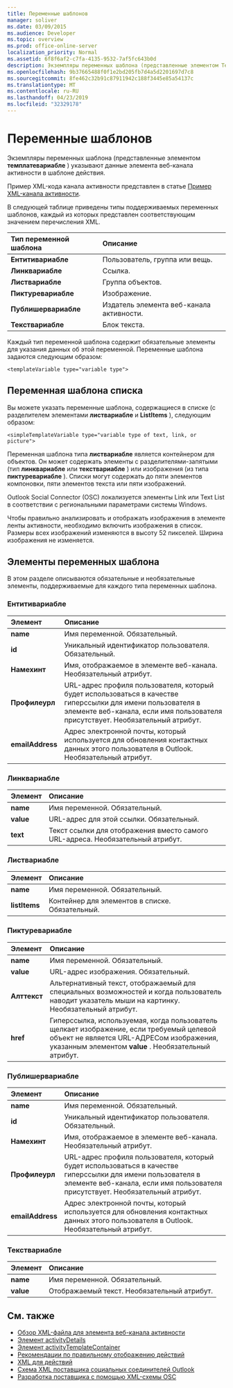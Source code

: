 ```yaml
---
title: Переменные шаблонов
manager: soliver
ms.date: 03/09/2015
ms.audience: Developer
ms.topic: overview
ms.prod: office-online-server
localization_priority: Normal
ms.assetid: 6f8f6af2-c7fa-4135-9532-7af5fc643b0d
description: Экземпляры переменных шаблона (представленные элементом Темплатевариабле) указывают данные элемента веб-канала активности в шаблоне действия.
ms.openlocfilehash: 9b37665488f0f1e2bd205fb7d4a5d2201697d7c8
ms.sourcegitcommit: 8fe462c32b91c87911942c188f3445e85a54137c
ms.translationtype: MT
ms.contentlocale: ru-RU
ms.lasthandoff: 04/23/2019
ms.locfileid: "32329178"
---
```

# <a name="template-variables"></a>Переменные шаблонов

Экземпляры переменных шаблона (представленные элементом **темплатевариабле** ) указывают данные элемента веб-канала активности в шаблоне действия. 
  
Пример XML-кода канала активности представлен в статье [Пример XML-канала активности](activity-feed-xml-example.md).

В следующей таблице приведены типы поддерживаемых переменных шаблонов, каждый из которых представлен соответствующим значением перечисления XML.
  
|**Тип переменной шаблона**|**Описание**|
|:-----|:-----|
|**Ентитивариабле** <br/> |Пользователь, группа или вещь.  <br/> |
|**Линквариабле** <br/> |Ссылка.  <br/> |
|**Листвариабле** <br/> |Группа объектов.  <br/> |
|**Пиктуревариабле** <br/> |Изображение.  <br/> |
|**Публишервариабле** <br/> |Издатель элемента веб-канала активности.  <br/> |
|**Текствариабле** <br/> |Блок текста.  <br/> |
   
Каждый тип переменной шаблона содержит обязательные элементы для указания данных об этой переменной. Переменные шаблона задаются следующим образом:
  
`<templateVariable type="variable type">`
  
## <a name="list-template-variable"></a>Переменная шаблона списка

Вы можете указать переменные шаблона, содержащиеся в списке (с разделителем элементами **листвариабле** и **ListItems** ), следующим образом: 
  
`<simpleTemplateVariable type="variable type of text, link, or picture">`
  
Переменная шаблона типа **листвариабле** является контейнером для объектов. Он может содержать элементы с разделителями-запятыми (тип **линквариабле** или **текствариабле** ) или изображения (из типа **пиктуревариабле** ). Списки могут содержать до пяти элементов компоновки, пяти элементов текста или пяти изображений. 
  
Outlook Social Connector (OSC) локализуется элементы Link или Text List в соответствии с региональными параметрами системы Windows.
  
Чтобы правильно анализировать и отображать изображения в элементе ленты активности, необходимо включить изображения в список. Размеры всех изображений изменяются в высоту 52 пикселей. Ширина изображения не изменяется.
  
## <a name="template-variable-elements"></a>Элементы переменных шаблона

В этом разделе описываются обязательные и необязательные элементы, поддерживаемые для каждого типа переменных шаблона.
  
### <a name="entityvariable"></a>Ентитивариабле

|**Элемент**|**Описание**|
|:-----|:-----|
|**name** <br/> |Имя переменной. Обязательный.  <br/> |
|**id** <br/> |Уникальный идентификатор пользователя. Обязательный.  <br/> |
|**Намехинт** <br/> |Имя, отображаемое в элементе веб-канала. Необязательный атрибут.  <br/> |
|**Профилеурл** <br/> |URL-адрес профиля пользователя, который будет использоваться в качестве гиперссылки для имени пользователя в элементе веб-канала, если имя пользователя присутствует. Необязательный атрибут.  <br/> |
|**emailAddress** <br/> |Адрес электронной почты, который используется для обновления контактных данных этого пользователя в Outlook. Необязательный атрибут.  <br/> |
   
### <a name="linkvariable"></a>Линквариабле

|**Элемент**|**Описание**|
|:-----|:-----|
|**name** <br/> |Имя переменной. Обязательный.  <br/> |
|**value** <br/> |URL-адрес для этой ссылки. Обязательный.  <br/> |
|**text** <br/> |Текст ссылки для отображения вместо самого URL-адреса. Необязательный атрибут.  <br/> |
   
### <a name="listvariable"></a>Листвариабле

|**Элемент**|**Описание**|
|:-----|:-----|
|**name** <br/> |Имя переменной. Обязательный.  <br/> |
|**listItems** <br/> |Контейнер для элементов в списке. Обязательный.  <br/> |
   
### <a name="picturevariable"></a>Пиктуревариабле

|**Элемент**|**Описание**|
|:-----|:-----|
|**name** <br/> |Имя переменной. Обязательный.  <br/> |
|**value** <br/> |URL-адрес изображения. Обязательный.  <br/> |
|**Алттекст** <br/> |Альтернативный текст, отображаемый для специальных возможностей и когда пользователь наводит указатель мыши на картинку. Необязательный атрибут.  <br/> |
|**href** <br/> |Гиперссылка, используемая, когда пользователь щелкает изображение, если требуемый целевой объект не является URL-АДРЕСом изображения, указанным элементом **value** . Необязательный атрибут.  <br/> |
   
### <a name="publishervariable"></a>Публишервариабле

|**Элемент**|**Описание**|
|:-----|:-----|
|**name** <br/> |Имя переменной. Обязательный.  <br/> |
|**id** <br/> |Уникальный идентификатор пользователя. Обязательный.  <br/> |
|**Намехинт** <br/> |Имя, отображаемое в элементе веб-канала. Необязательный атрибут.  <br/> |
|**Профилеурл** <br/> |URL-адрес профиля пользователя, который будет использоваться в качестве гиперссылки для имени пользователя в элементе веб-канала, если имя пользователя присутствует. Необязательный атрибут.  <br/> |
|**emailAddress** <br/> |Адрес электронной почты, который используется для обновления контактных данных этого пользователя в Outlook. Необязательный атрибут.  <br/> |
   
### <a name="textvariable"></a>Текствариабле

|**Элемент**|**Описание**|
|:-----|:-----|
|**name** <br/> |Имя переменной. Обязательный.  <br/> |
|**value** <br/> |Отображаемый текст. Необязательный атрибут.  <br/> |
   
## <a name="see-also"></a>См. также

- [Обзор XML-файла для элемента веб-канала активности](overview-of-xml-for-an-activity-feed-item.md)  
- [Элемент activityDetails](activitydetails-element.md)  
- [Элемент activityTemplateContainer](activitytemplatecontainer-element.md)  
- [Рекомендации по правильному отображению действий](guidelines-for-properly-displaying-activities.md)  
- [XML для действий](xml-for-activities.md)  
- [Схема XML поставщика социальных соединителей Outlook](outlook-social-connector-provider-xml-schema.md)
- [Разработка поставщика с помощью XML-схемы OSC](developing-a-provider-with-the-osc-xml-schema.md)

